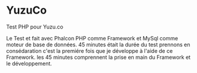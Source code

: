 # YuzuCo
Test PHP pour Yuzu.co


Le Test et fait avec Phalcon PHP comme Framework et MySql comme moteur de base de données. 45 minutes était la durée du test
prennons en consédaration c'est la premiére fois que je développe à l'aide de ce Framework. les 45 minutes comprennent la prise en
main du Framework et le développement.

